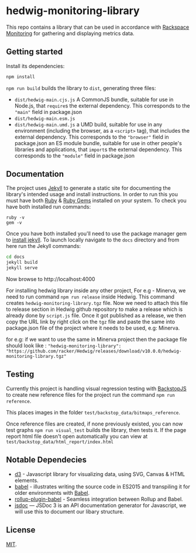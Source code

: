 # hedwig-monitoring-library

This repo contains a library that can be used in accordance with [Rackspace Monitoring](https://developer.rackspace.com/docs/rackspace-monitoring/v1/api-reference/) for gathering and displaying metrics data.

## Getting started

Install its dependencies:

```bash
npm install
```

`npm run build` builds the library to `dist`, generating three files:

* `dist/hedwig-main.cjs.js`
    A CommonJS bundle, suitable for use in Node.js, that `require`s the external dependency. This corresponds to the `"main"` field in package.json
* `dist/hedwig-main.esm.js`
* `dist/hedwig-main.umd.js`
    a UMD build, suitable for use in any environment (including the browser, as a `<script>` tag), that includes the external dependency. This corresponds to the `"browser"` field in package.json
    an ES module bundle, suitable for use in other people's libraries and applications, that `import`s the external dependency. This corresponds to the `"module"` field in package.json

## Documentation

The project uses [Jekyll](https://github.com/jekyll/jekyll) to generate a static site for documenting the library's intended usage and install instructions. In order to run this you must have both [Ruby](https://www.ruby-lang.org/en/documentation/installation) & [Ruby Gems](https://rubygems.org/pages/download) installed on your system. To check you have both installed run commands:

```
ruby -v
gem -v
```

Once you have both installed you'll need to use the package manager gem to [install jekyll](https://jekyllrb.com/docs/installation). To launch locally navigate to the `docs` directory and from here run the Jekyll commands:

```bash
cd docs
jekyll build
jekyll serve
```
Now browse to http://localhost:4000


For installing hedwig library inside any other project, For e.g - Minerva, we need to run command `npm run release` inside Hedwig. This command creates `hedwig-monitoring-library.tgz` file. Now we need to attach this file to release section in Hedwig github repository to make a release which is already done by `script.js` file. Once it got published as a release, we then copy the URL link by right click on the `tgz` file and paste the same into package.json file of the project where it needs to be used, e.g: Minerva.

for e.g: if we want to use the same in Minerva project then the package file should look like : `"hedwig-monitoring-library": "https://github.com/racker/Hedwig/releases/download/v10.0.0/hedwig-monitoring-library.tgz"`


## Testing

Currently this project is handling visual regression testing with [BackstopJS](https://github.com/garris/BackstopJS) to create new reference files for the project run the command `npm run reference`.

This places images in the folder `test/backstop_data/bitmaps_reference`.

Once reference files are created, if none previously existed, you can now test graphs `npm run visual_test` builds the library, then tests it. If the page report html file doesn't open automatically you can view at `test/backstop_data/html_report/index.html`

## Notable Dependecies
* [d3](https://github.com/d3/d3) - Javascript library for visualizing data, using SVG, Canvas & HTML elements.
* [babel](https://github.com/rollup/rollup-starter-lib/tree/babel) - illustrates writing the source code in ES2015 and transpiling it for older environments with [Babel](https://babeljs.io/).
* [rollup-plugin-babel](https://github.com/rollup/rollup-plugin-babel) -
Seamless integration between Rollup and Babel.
* [jsdoc](https://github.com/jsdoc3/jsdoc) — JSDoc 3 is an API documentation generator for Javascript, we will use this to document our libary structure.



## License

[MIT](LICENSE).
